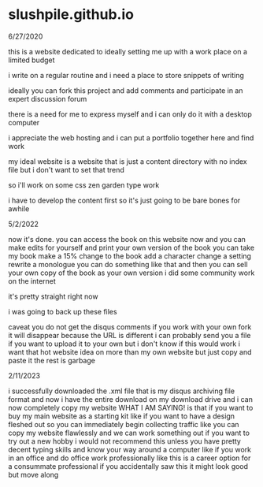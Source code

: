 # slushpile.github.io

6/27/2020

this is a website dedicated to ideally setting me up with a work place on a limited budget 

i write on a regular routine and i need a place to store snippets of writing

ideally you can fork this project and add comments and participate in an expert discussion forum

there is a need for me to express myself and i can only do it with a desktop computer

i appreciate the web hosting and i can put a portfolio together here and find work

my ideal website is a website that is just a content directory with no index file but i don't want to set that trend

so i'll work on some css zen garden type work 

i have to develop the content first so it's just going to be bare bones for awhile 


5/2/2022

now it's done. you can access the book on this website now and you can make edits for yourself
and print your own version of the book you can take my book make a 15% change to the book add a character
change a setting rewrite a monologue you can do something like that and then you can sell your own copy of 
the book as your own version i did some community work on the internet 

it's pretty straight right now

i was going to back up these files

caveat you do not get the disqus comments if you work with your own fork it will disappear because the URL is different
i can probably send you a file if you want to upload it to your own but i don't know if this would work i want that hot website 
idea on more than my own website but just copy and paste it the rest is garbage

2/11/2023

i successfully downloaded the .xml file that is my disqus archiving file format and now i have the entire 
download on my download drive and i can now completely copy my website WHAT I AM SAYING! is that if you want to
buy my main website as a starting kit like if you want to have a design fleshed out so you can immediately
begin collecting traffic like you can copy my website flawlessly and we can work something out if you want to
try out a new hobby i would not recommend this unless you have pretty decent typing skills and know your way around
a computer like if you work in an office and do office work professionally like this is a career option
for a consummate professional if you accidentally saw this it might look good but move along





